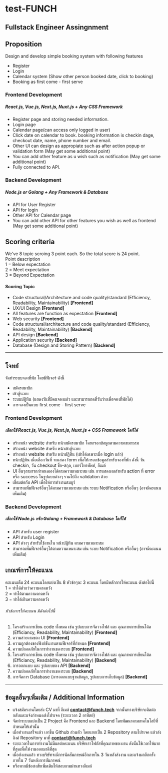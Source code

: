 # test-FUNCH
## Fullstack Engineer Assingnment

## Proposition
Design and develop simple booking system with following features
- Register
- Login
- Calendar system (Show other person booked date, click to booking)
- Booking as first come - first serve

### Frontend Development 
##### React.js, Vue.js, Next.js, Nuxt.js + Any CSS Framework
- Register page and storing needed information.
- Login page
- Calendar page(can access only logged in user)
- Click date on calendar to book. booking information is checkin dage, checkout date, name, phone number and email.
- Other UI can design as appropiate such as after action popup or validation form (May get some additional point)
- You can add other feature as u wish such as notification (May get some additional point)
- Fully connected to API.

### Backend Development 
##### Node.js or Golang + Any Framework & Database
- API for User Register
- API for login
- Other API for Calendar page
- You can add other API for other features you wish as well as frontend (May get some additional point)

## Scoring criteria
We've 8 topic scroing 3 point each. So the total score is 24 point.\
Point description\
1 = Below expectation\
2 = Meet expectation\
3 = Beyond Expectation
#### Scoring Topic
- Code structural/Architecture and code quality/standard (Efficiency, Readability, Maintainability) **[Frontend]**
- UX/UI Design **[Frontend]**
- All features are function as expectation **[Frontend]**
- Web security **[Frontend]**
- Code structural/architecture and code quality/standard (Efficiency, Readability, Maintainability) **[Backend]**
- API design **[Backend]**
- Application security **[Backend]**
- Database (Design and Storing Pattern) **[Backend]**

-----

## โจทย์
จัดทำระบบจองที่พัก โดยมีฟีเจอร์ ดังนี้
- สมัครสมาชิก
- เข้าสู่ระบบ
- ระบบปฏิทิน (แสดงวันที่มีคนจองแล้ว และสามารถกดที่วันว่างเพื่อจองที่พักได้)
- การจองเป็นแบบ first come - first serve
### Frontend Development 
##### เลือกใช้ React.js, Vue.js, Next.js, Nuxt.js + CSS Framework ใดก็ได้
- สร้างหน้า website สำหรับ หน้าสมัครสมาชิก โดยกรอกข้อมูลตามความเหมาะสม
- สร้างหน้า website สำหรับ หน้าเข้าสู่ระบบ
- สร้างหน้า website สำหรับ หน้าปฏิทิน (เข้าได้เฉพาะเมื่อ login แล้ว)
- หน้าปฏิทิน เมื่อเลือกวันที่ จะแสดง form เพื่อให้กรอกข้อมูลสำหรับจองที่พัก ดังนี้ วัน checkin, วัน checkout ชื่อ-สกุล, เบอร์โทรศัพท์, อีเมล์
- UI อื่นๆสามารถกำหนดเองได้ตามความเหมาะสม เช่น การแสดงผลสำหรับ action ที่ error หรือ success ในรูปแบบต่างๆ รวมไปถึง validation ด้วย
- เชื่อมต่อกับ API เพื่อให้การทำงานสมบูร์
- สามารถเพิ่มฟีเจอร์อื่นๆได้ตามความเหมาะสม เช่น ระบบ Notification หรืออื่นๆ (อาจมีคะแนนเพิ่มเติม)

### Backend Development 
##### เลือกใช้ Node.js หรือ Golang + Framework & Database ใดก็ได้
- API สำหรับ user register
- API สำหรับ Login
- API ต่างๆ สำหรับใช้งานใน หน้าปฏิทิน ตามความเหมาะสม
- สามารถเพิ่มฟีเจอร์อื่นๆได้ตามความเหมาะสม เช่น ระบบ Notification หรืออื่นๆ (อาจมีคะแนนเพิ่มเติม)

## เกณฑ์การให้คะแนน
คะแนนเต็ม 24 คะแนนโดยแบ่งเป็น 8 หัวข้อๆละ 3 คะแนน โดยมีหลักการให้คะแนน ดังต่อไปนี้\
1 = ทำได้ต่ำกว่าความคาดหวัง\
2 = ทำได้ตามความคาดหวัง\
3 = ทำได้เกินความคาดหวัง
###### หัวข้อการให้คะแนน มีดังต่อไปนี้
1. โครงสร้างการเขียน code ทั้งหมด เช่น รูปแบบการจัดวางไฟล์ และ คุณภาพการเขียนโค้ด (Efficiancy, Readability, Maintainability) **[Frontend]** 
2. ความสวยงามของ UI **[Frontend]** 
3. ความถูกต้องของฟังก์ชันงานตามฟีเจอร์ที่กำหนด **[Frontend]** 
4. ความปลอดภัยในการทำงานของระบบ **[Frontend]** 
5. โครงสร้างการเขียน code ทั้งหทด เช่น รูปแบบการจัดวางไฟล์ และ คุณภาพการเขียนโค้ด (Efficiancy, Readability, Maintainability) **[Backend]** 
6. การออกแบบ และ รูปแบบของ API **[Backend]** 
7. ความปลอดภัยในการทำงานของระบบ **[Backend]** 
8. การจัดการ Database (การออกแบบฐานข้อมูล, รูปแบบการเก็บข้อมูล) **[Backend]** 
---
## ข้อมูลอื่นๆเพิ่มเติม / Additional Information
- แจ้งสมัครงานโดยส่ง CV มาที่ อีเมล์ **contact@funch.tech** จากนั้นทางบริษัทจะติดต่อกลับและแจ้งกำหนดส่งโปรเจค (ระยะเวลา 2 อาทิตย์)
- จัดทำระบบแบ่งเป็น 2 Project คือ Frontend และ Backend โดยพัฒนาตามเทคโนโลยีที่กำหนดให้เท่านั้น
- เมื่อทำงานเสร็จแล้ว เอาขึ้น Github ส่วนตัว โดยแยกเป็น 2 Repository ตามโปรเจค แล้วส่งลิงค์ Repository มาที่ **contact@funch.tech**
- ระยะเวลาในการทำงานไม่มีผลต่อคะแนน บริษัทเราโฟกัสที่คุณภาพของงาน ดังนั้นใช้เวลาให้มากที่สุดเพื่อให้งานออกมาดีที่สุด
- เมื่อส่งงานแล้ว ทางบริษัทจะมีการนัดสัมภาษณ์อีกภายใน 3 วันหลังส่งงาน และแจ้งผลอีกครั้งภายใน 7 วันหลังการสัมภาษณ์
- หรือหากมีข้อสงสัยเพิ่มเติมให้สอบถามผ่านทางอีเมล์



